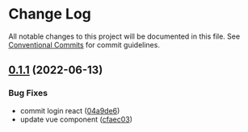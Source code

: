 # Change Log

All notable changes to this project will be documented in this file.
See [Conventional Commits](https://conventionalcommits.org) for commit guidelines.

## [0.1.1](https://github.com/qinrundev/login-component/compare/v0.0.1...v0.1.1) (2022-06-13)


### Bug Fixes

* commit login react ([04a9de6](https://github.com/qinrundev/login-component/commit/04a9de6a8d2e30c5792f650d7138b2eeb990e36f))
* update vue component ([cfaec03](https://github.com/qinrundev/login-component/commit/cfaec03888e26ed5f424fdae6f82f44a37642119))

